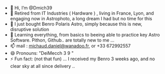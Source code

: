 - 👋 Hi, I’m @Dmich39
- 👀 Retired from IT Industries ( Hardware ) , living in France, Lyon, and engaging now in Astrophoto, a long dream I had but no time for this
- 🌱 I just bought Benro Polaris Astro, simply because this is new, disruptive solution
- 💞️ Learning everything, from basics to beeing able to practice key Astro Software. Pithon, Github.. are totally new to me ...
- 📫 mail : michaud.daniel@wanadoo.fr, or +33 672992557
- 😄 Pronouns: "DeiMecch 3 9 "   
- ⚡ Fun fact: (not that fun) ... I received my Benro 3 weeks ago, and no clear sky at all since delivery ..  

<!---
Dmich39/Dmich39 is a ✨ special ✨ repository because its `README.md` (this file) appears on your GitHub profile.
You can click the Preview link to take a look at your changes.
--->
